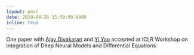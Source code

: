 ```yaml
---
layout: post
date: 2019-04-26 15:59:00-0400
inline: true
---
```


One paper with [Ajay Divakaran](https://sites.google.com/view/ajaydivakaran/home) and [Yi Yao](https://scholar.google.com/citations?user=iD6QaXcAAAAJ&hl=en) accepted at ICLR Workshop on Integration of Deep Neural Models and Differential Equations.
